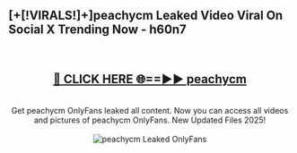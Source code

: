 <h2>[+[!VIRALS!]+]peachycm Leaked Video Viral On Social X Trending Now - h60n7</h2>
<br>
<div align="center">
<h2><a href="https://libra.edu.pl?peachycm" rel="nofollow">🔴 CLICK HERE 🌐==►► peachycm</a></h2>
<br>
Get peachycm OnlyFans leaked all content. Now you can access all videos and pictures of peachycm OnlyFans. New Updated Files 2025!
<br>
<br>
<a href="https://libra.edu.pl?peachycm" rel="nofollow" data-target="animated-image.originalLink"><img src="https://i.ibb.co.com/WyWwxjT/player-gif2.gif" alt="peachycm Leaked OnlyFans" style="max-width: 100%; display: inline-block;" data-target="animated-image.originalImage"></a>
</div>
<br>